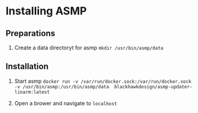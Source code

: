 # Installing ASMP

## Preparations
1. Create a data directoryt for asmp
  `mkdir /usr/bin/asmp/data`

## Installation
1. Start asmp
  `docker run -v /var/run/docker.sock:/var/run/docker.sock -v /usr/bin/asmp:/usr/bin/asmp/data  blackhawkdesign/asmp-updater-linarm:latest`
  
2. Open a brower and navigate to
  `localhost`
